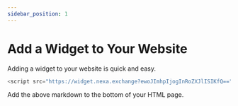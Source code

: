 ```yaml
---
sidebar_position: 1
---
```


# Add a Widget to Your Website

Adding a widget to your website is quick and easy.

```js
<script src="https://widget.nexa.exchange?ewoJImhpIjogInRoZXJlISIKfQ=="></script>
```

Add the above markdown to the bottom of your HTML page.
